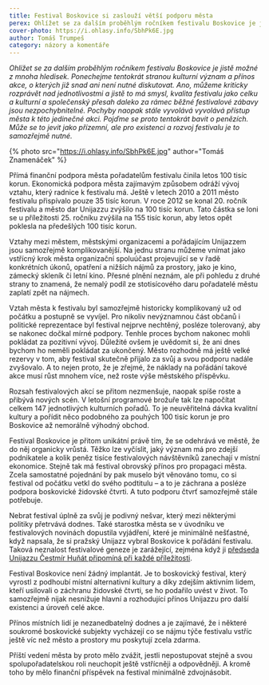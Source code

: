 ```yaml
---
title: Festival Boskovice si zaslouží větší podporu města 
perex: Ohlížet se za dalším proběhlým ročníkem festivalu Boskovice je jistě možné z mnoha hledisek. Ponechejme tentokrát stranou kulturní význam a přínos akce a pojďme se bavit o penězích.
cover-photo: https://i.ohlasy.info/SbhPk6E.jpg
author: Tomáš Trumpeš
category: názory a komentáře
---
```


*Ohlížet se za dalším proběhlým ročníkem festivalu Boskovice je jistě možné z mnoha hledisek. Ponechejme tentokrát stranou kulturní význam a přínos akce, o kterých již snad ani není nutné diskutovat. Ano, můžeme kriticky rozprávět nad jednotlivostmi a jistě to má smysl, kvalita festivalu jako celku a kulturní a společenský přesah daleko za rámec běžné festivalové zábavy jsou nezpochybnitelné. Pochyby naopak stále vyvolává vyvolává přístup města k této jedinečné akci. Pojďme se proto tentokrát bavit o penězích. Může se to jevit jako přízemní, ale pro existenci a rozvoj festivalu je to samozřejmě nutné.*

{% photo src="https://i.ohlasy.info/SbhPk6E.jpg" author="Tomáš Znamenáček" %}

Přímá finanční podpora města pořadatelům festivalu činila letos 100 tisíc korun. Ekonomická podpora města zajímavým způsobem odráží vývoj vztahu, který radnice k festivalu má. Ještě v letech 2010 a 2011 město festivalu přispívalo pouze 35 tisíc korun. V roce 2012 se konal 20. ročník festivalu a město dar Unijazzu zvýšilo na 100 tisíc korun. Tato částka se loni se u příležitosti 25. ročníku zvýšila na 155 tisíc korun, aby letos opět poklesla na předešlých 100 tisíc korun.

Vztahy mezi městem, městskými organizacemi a pořádajícím Unijazzem jsou samozřejmě komplikovanější. Na jednu stranu můžeme vnímat jako vstřícný krok města organizační spoluúčast projevující se v řadě konkrétních úkonů, opatření a nižších nájmů za prostory, jako je kino, zámecký skleník či letní kino. Přesné plnění neznám, ale při pohledu z druhé strany to znamená, že nemalý podíl ze stotisícového daru pořadatelé městu zaplatí zpět na nájmech.

Vztah města k festivalu byl samozřejmě historicky komplikovaný už od počátku a postupně se vyvíjel. Pro nikoliv nevýznamnou část občanů i politické reprezentace byl festival nejprve nechtěný, posléze tolerovaný, aby se nakonec dočkal mírné podpory. Tenhle proces bychom nakonec mohli pokládat za pozitivní vývoj. Důležité ovšem je uvědomit si, že ani dnes bychom ho neměli pokládat za ukončený. Město rozhodně má ještě velké rezervy v tom, aby festival skutečně přijalo za svůj a svou podporu nadále zvyšovalo. A to nejen proto, že je zřejmé, že náklady na pořádání takové akce musí růst mnohem více, než roste výše městského příspěvku.

Rozsah festivalových akcí se přitom nezmenšuje, naopak spíše roste a přibývá nových scén. V letošní programové brožuře tak lze napočítat celkem 147 jednotlivých kulturních pořadů. To je neuvěřitelná dávka kvalitní kultury a pořídit něco podobného za pouhých 100 tisíc korun je pro Boskovice až nemorálně výhodný obchod.

Festival Boskovice je přitom unikátní právě tím, že se odehrává ve městě, že do něj organicky vrůstá. Těžko lze vyčíslit, jaký význam má pro zdejší podnikatele a kolik peněz tisíce festivalových návštěvníků zanechají v místní ekonomice. Stejně tak má festival obrovský přínos pro propagaci města. Zcela samostatné pojednání by pak muselo být věnováno tomu, co si festival od počátku vetkl do svého podtitulu – a to je záchrana a posléze podpora boskovické židovské čtvrti. A tuto podporu čtvrť samozřejmě stále potřebuje.

Nebrat festival úplně za svůj je podivný nešvar, který mezi některými politiky přetrvává dodnes. Také starostka města se v úvodníku ve festivalových novinách dopustila vyjádření, které je minimálně nešťastné, když napsala, že si pražský Unijazz vybral Boskovice k pořádání festivalu. Taková neznalost festivalové geneze je zarážející, zejména když ji [předseda Unijazzu Čestmír Huňát připomíná při každé příležitosti](http://www.ohlasy.info/clanky/2017/05/rozhovor-hunat.html).

Festival Boskovice není žádný implantát. Je to boskovický festival, který vyrostl z podhoubí místní alternativní kultury a díky zdejším aktivním lidem, kteří usilovali o záchranu židovské čtvrti, se ho podařilo uvést v život. To samozřejmě nijak nesnižuje hlavní a rozhodující přínos Unijazzu pro další existenci a úroveň celé akce.

Přínos místních lidí je nezanedbatelný dodnes a je zajímavé, že i některé soukromé boskovické subjekty vycházejí co se nájmu týče festivalu vstříc ještě víc než město a prostory mu poskytují zcela zdarma.

Příští vedení města by proto mělo zvážit, jestli nepostupovat stejně a svou spolupořadatelskou roli neuchopit ještě vstřícněji a odpovědněji. A kromě toho by mělo finanční příspěvek na festival minimálně zdvojnásobit.
